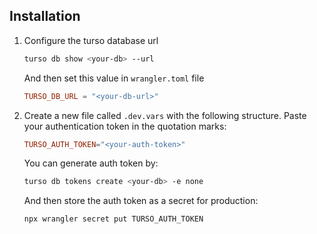 ## Installation

1. Configure the turso database url
    ```bash
    turso db show <your-db> --url
    ```
    And then set this value in `wrangler.toml` file
    ```toml
    TURSO_DB_URL = "<your-db-url>"
    ```
2. Create a new file called `.dev.vars` with the following structure. Paste your authentication token in the quotation marks:
    ```toml
    TURSO_AUTH_TOKEN="<your-auth-token>"
    ```
    You can generate auth token by:
    ```bash
    turso db tokens create <your-db> -e none
    ```
    And then store the auth token as a secret for production:
    ```bash
    npx wrangler secret put TURSO_AUTH_TOKEN
    ```